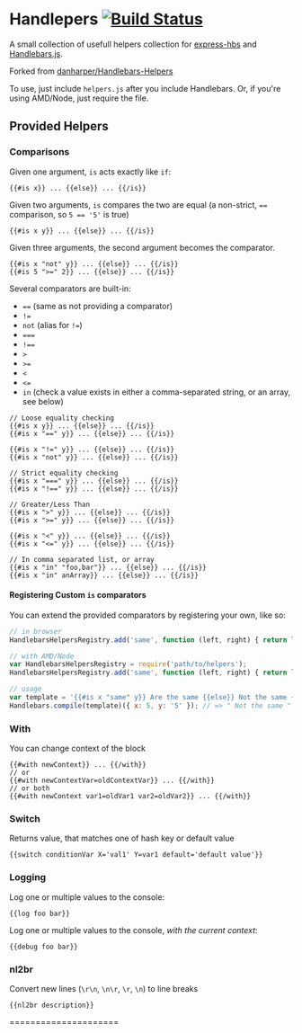 Handlepers [![Build Status](https://travis-ci.org/freakycue/handlepers.svg?branch=master)](https://travis-ci.org/freakycue/handlepers)
===================

A small collection of usefull helpers collection for [express-hbs](https://github.com/barc/express-hbs)
and [Handlebars.js](https://github.com/wycats/handlebars.js).

Forked from [danharper/Handlebars-Helpers](https://github.com/danharper/Handlebars-Helpers)

To use, just include `helpers.js` after you include Handlebars. Or, if you're using AMD/Node, just require the file.

## Provided Helpers

### Comparisons

Given one argument, `is` acts exactly like `if`:

```
{{#is x}} ... {{else}} ... {{/is}}
```

Given two arguments, `is` compares the two are equal (a non-strict, `==` comparison, so `5 == '5'` is true)

```
{{#is x y}} ... {{else}} ... {{/is}}
```

Given three arguments, the second argument becomes the comparator.

```
{{#is x "not" y}} ... {{else}} ... {{/is}}
{{#is 5 ">=" 2}} ... {{else}} ... {{/is}}
```

Several comparators are built-in:

* `==` (same as not providing a comparator)
* `!=`
* `not` (alias for `!=`)
* `===`
* `!==`
* `>`
* `>=`
* `<`
* `<=`
* `in` (check a value exists in either a comma-separated string, or an array, see below)

```
// Loose equality checking
{{#is x y}} ... {{else}} ... {{/is}}
{{#is x "==" y}} ... {{else}} ... {{/is}}

{{#is x "!=" y}} ... {{else}} ... {{/is}}
{{#is x "not" y}} ... {{else}} ... {{/is}}

// Strict equality checking
{{#is x "===" y}} ... {{else}} ... {{/is}}
{{#is x "!==" y}} ... {{else}} ... {{/is}}

// Greater/Less Than
{{#is x ">" y}} ... {{else}} ... {{/is}}
{{#is x ">=" y}} ... {{else}} ... {{/is}}

{{#is x "<" y}} ... {{else}} ... {{/is}}
{{#is x "<=" y}} ... {{else}} ... {{/is}}

// In comma separated list, or array
{{#is x "in" "foo,bar"}} ... {{else}} ... {{/is}}
{{#is x "in" anArray}} ... {{else}} ... {{/is}}
```

#### Registering Custom `is` comparators
You can extend the provided comparators by registering your own, like so:

```js
// in browser
HandlebarsHelpersRegistry.add('same', function (left, right) { return left === right; });

// with AMD/Node
var HandlebarsHelpersRegistry = require('path/to/helpers');
HandlebarsHelpersRegistry.add('same', function (left, right) { return left === right; });

// usage
var template = '{{#is x "same" y}} Are the same {{else}} Not the same {{/is}}';
Handlebars.compile(template)({ x: 5, y: '5' }); // => " Not the same "
```

### With
You can change context of the block
```
{{#with newContext}} ... {{/with}}
// or
{{#with newContextVar=oldContextVar}} ... {{/with}}
// or both
{{#with newContext var1=oldVar1 var2=oldVar2}} ... {{/with}}
```

### Switch
Returns value, that matches one of hash key or default value
```
{{switch conditionVar X='val1' Y=var1 default='default value'}}
```

### Logging

Log one or multiple values to the console:

```
{{log foo bar}}
```

Log one or multiple values to the console, _with the current context_:

```
{{debug foo bar}}
```

### nl2br

Convert new lines (`\r\n`, `\n\r`, `\r`, `\n`) to line breaks

```
{{nl2br description}}
```
=====================
